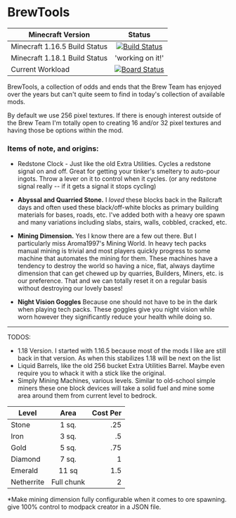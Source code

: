 # BrewTools

| Minecraft Version|Status|
|---------------------------------------|:------------------------------:|
|Minecraft 1.16.5  Build Status          |[![Build Status](https://dev.azure.com/ScottSingleton/BrewTools/_apis/build/status/BrewTools%201.16.5?branchName=1.16.5)](https://dev.azure.com/ScottSingleton/BrewTools/_build/latest?definitionId=5&branchName=1.16.5)|
|Minecraft 1.18.1 Build Status           |  'working on it!' |
|Current Workload |[![Board Status](https://dev.azure.com/ScottSingleton/1940e3a4-2605-4607-aa15-582fd3faf25e/2517a951-7349-4a51-a05b-b103041ffef7/_apis/work/boardbadge/8c78c2e3-0f01-4bc8-af0a-17c2943df042)](https://dev.azure.com/ScottSingleton/1940e3a4-2605-4607-aa15-582fd3faf25e/_boards/board/t/2517a951-7349-4a51-a05b-b103041ffef7/Microsoft.EpicCategory/) |

BrewTools, a collection of odds and ends that the Brew Team has enjoyed over the years but can't quite seem to find in today's collection of available mods.

By default we use 256 pixel textures.  If there is enough interest outside of the Brew Team I'm totally open to creating 16 and/or 32 pixel textures and having those be options within the mod.

### Items of note, and origins:

* Redstone Clock - Just like the old Extra Utilities.  Cycles a redstone signal on and off.  Great for getting your tinker's smeltery to auto-pour ingots.  Throw a lever on it to control when it cycles. (or any redstone signal really -- if it gets a signal it stops cycling)

* **Abyssal and Quarried Stone.**  I *loved* these blocks back in the Railcraft days and often used these black/off-white blocks as primary building materials for bases, roads, etc.  I've added both with a heavy ore spawn and many variations including slabs, stairs, walls, cobbled, cracked, etc.

* **Mining Dimension.**  Yes I know there are a few out there. But I particularly miss Aroma1997's Mining World.  In heavy tech packs manual mining is trivial and most players quickly progress to some machine that automates the mining for them.  These machines have a tendency to destroy the world so having a nice, flat, always daytime dimension that can get chewed up by quarries, Builders, Miners, etc. is our preference.  That and we can totally reset it on a regular basis without destroying our lovely bases!
* **Night Vision Goggles** Because one should not have to be in the dark when playing tech packs.  These goggles give you night vision while worn however they significantly reduce your health while doing so.

---
TODOS:

* 1.18 Version.  I started with 1.16.5 because most of the mods I like are still back in that version.  As when this stabilizes 1.18 will  be next on the list
* Liquid  Barrels, like the old 256 bucket Extra Utilities  Barrel.  Maybe even require you to whack it with a stick like the original.
* Simply Mining Machines, various levels.  Similar to old-school simple miners these one block devices will take a solid fuel and mine some area around them from current level to bedrock. 

| Level                |  Area  | Cost Per |
|----------------------|:------:|---------:|
|Stone| 1 sq.  |      .25 |
|Iron| 3 sq. |       .5 |
|Gold| 5 sq. |      .75 |
 |Diamond|7 sq.| 1|
|Emerald|11 sq| 1.5|
|Netherrite|Full chunk|2|

*Make mining dimension fully configurable when it comes to ore spawning.  give 100% control to modpack creator in a JSON file.


